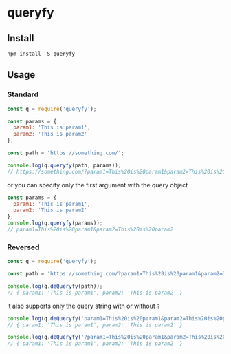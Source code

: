 # queryfy

## Install
```
npm install -S queryfy
```

## Usage

### Standard

```js
const q = require('queryfy');

const params = {
  param1: 'This is param1',
  param2: 'This is param2'
};

const path = 'https://something.com/';

console.log(q.queryfy(path, params));
// https://something.com/?param1=This%20is%20param1&param2=This%20is%20param2
```

or you can specify only the first argument with the query object

```js
const params = {
  param1: 'This is param1',
  param2: 'This is param2'
};
console.log(q.queryfy(params));
// param1=This%20is%20param1&param2=This%20is%20param2
```

### Reversed

```js
const q = require('queryfy');

const path = 'https://something.com/?param1=This%20is%20param1&param2=This%20is%20param2';

console.log(q.deQueryfy(path));
// { param1: 'This is param1', param2: 'This is param2' }
```
it also supports only the query string with or without `?`

```js
console.log(q.deQueryfy('param1=This%20is%20param1&param2=This%20is%20param2'));
// { param1: 'This is param1', param2: 'This is param2' }

console.log(q.deQueryfy('?param1=This%20is%20param1&param2=This%20is%20param2'));
// { param1: 'This is param1', param2: 'This is param2' }
```
